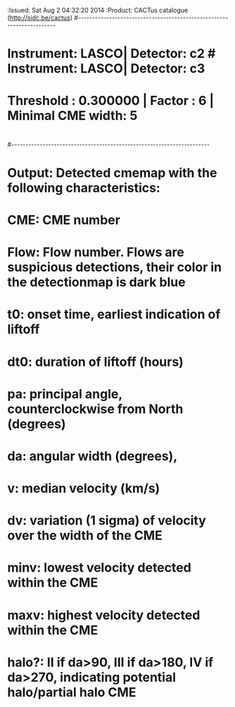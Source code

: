 
:Issued: Sat Aug  2 04:32:20 2014
:Product: CACTus catalogue (http://sidc.be/cactus)
#----------------------------------------------------------------------
# Instrument: LASCO| Detector: c2 # Instrument: LASCO| Detector: c3
# Threshold : 0.300000 | Factor : 6 | Minimal CME width: 5
# 
# 
#----------------------------------------------------------------------
# Output: Detected cmemap with the following characteristics:
# 
#    CME: CME number 
#   Flow: Flow number. Flows are suspicious detections, their color in the detectionmap is dark blue
#     t0: onset time, earliest indication of liftoff
#    dt0: duration of liftoff (hours)
#     pa: principal angle, counterclockwise from North (degrees)
#     da: angular width (degrees), 
#      v: median velocity (km/s)
#     dv: variation (1 sigma) of velocity over the width of the CME
#   minv: lowest velocity detected within the CME
#   maxv: highest velocity detected within the CME
#  halo?: II if da>90, III if da>180, IV if da>270, indicating potential halo/partial halo CME
# 
# 